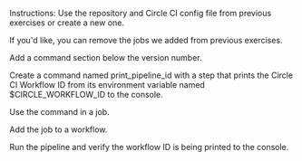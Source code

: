 Instructions:
Use the repository and Circle CI config file from previous exercises or create a new one.

If you'd like, you can remove the jobs we added from previous exercises.

Add a command section below the version number.

Create a command named print_pipeline_id with a step that prints the Circle CI Workflow ID from its environment variable named $CIRCLE_WORKFLOW_ID to the console.

Use the command in a job.

Add the job to a workflow.

Run the pipeline and verify the workflow ID is being printed to the console.